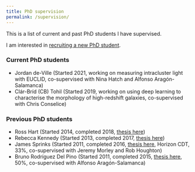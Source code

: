 ```yaml
---
title: PhD supervision
permalink: /supervision/
---
```


This is a list of current and past PhD students I have supervised.

I am interested in [recruiting a new PhD student](https://www.nottingham.ac.uk/astronomy/phd.php).

### Current PhD students

* Jordan de-Ville (Started 2021, working on measuring intracluster light with EUCLID, co-supervised with Nina Hatch and Alfonso Aragón-Salamanca)
* Clár-Bríd (CB) Tohil (Started 2019, working on using deep learning to characterise the morphology of high-redshift galaxies, co-supervised with Chris Conselice)

### Previous PhD students

* Ross Hart (Started 2014, completed 2018, <a href="https://doi.org/10.5281/zenodo.1243615">thesis here</a>)
* Rebecca Kennedy (Started 2013, completed 2017, <a href="https://doi.org/10.5281/zenodo.1217034">thesis here</a>)
* James Sprinks (Started 2011, completed 2016, <a href="http://eprints.nottingham.ac.uk/42108/">thesis here</a>, Horizon CDT, 33%, co-supervised with Jeremy Morley and Rob Houghton)
* Bruno Rodríguez Del Pino (Started 2011, completed 2015, <a href="https://doi.org/10.5281/zenodo.32170">thesis here</a>, 50%, co-supervised with Alfonso Aragón-Salamanca)
